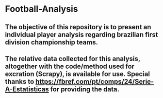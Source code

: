 ﻿# Football-Analysis
 
 ## The objective of this repository is to present an individual player analysis regarding brazilian first division championship teams.
 
 ## The relative data collected for this analysis, altogether with the code/method used for excration (Scrapy), is available for use. Special thanks to https://fbref.com/pt/comps/24/Serie-A-Estatisticas for providing the data.
